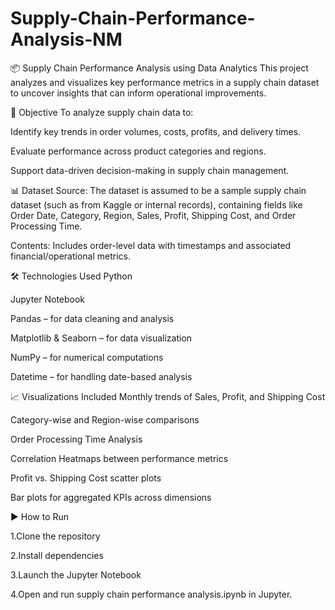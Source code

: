 # Supply-Chain-Performance-Analysis-NM

📦 Supply Chain Performance Analysis using Data Analytics
This project analyzes and visualizes key performance metrics in a supply chain dataset to uncover insights that can inform operational improvements.

🎯 Objective
To analyze supply chain data to:

Identify key trends in order volumes, costs, profits, and delivery times.

Evaluate performance across product categories and regions.

Support data-driven decision-making in supply chain management.

📊 Dataset
Source: The dataset is assumed to be a sample supply chain dataset (such as from Kaggle or internal records), containing fields like Order Date, Category, Region, Sales, Profit, Shipping Cost, and Order Processing Time.

Contents: Includes order-level data with timestamps and associated financial/operational metrics.

🛠️ Technologies Used
Python

Jupyter Notebook

Pandas – for data cleaning and analysis

Matplotlib & Seaborn – for data visualization

NumPy – for numerical computations

Datetime – for handling date-based analysis

📈 Visualizations Included
Monthly trends of Sales, Profit, and Shipping Cost

Category-wise and Region-wise comparisons

Order Processing Time Analysis

Correlation Heatmaps between performance metrics

Profit vs. Shipping Cost scatter plots

Bar plots for aggregated KPIs across dimensions

▶️ How to Run

1.Clone the repository

2.Install dependencies

3.Launch the Jupyter Notebook

4.Open and run supply chain performance analysis.ipynb in Jupyter.

